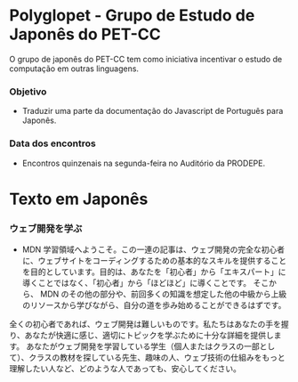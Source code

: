 # Polyglopet - Grupo de Estudo de Japonês do PET-CC

 O grupo de japonês do PET-CC tem como iniciativa incentivar o estudo de computação em outras linguagens. 

### Objetivo

- Traduzir uma parte da documentação do Javascript de Português para Japonês. 

### Data dos encontros

- Encontros quinzenais na segunda-feira no Auditório da PRODEPE.

# Texto em Japonês

### ウェブ開発を学ぶ
- MDN 学習領域へようこそ。この一連の記事は、ウェブ開発の完全な初心者に、ウェブサイトをコーディングするための基本的なスキルを提供することを目的としています。目的は、あなたを「初心者」から「エキスパート」に導くことではなく、「初心者」から「ほどほど」に導くことです。
そこから、 MDN のその他の部分や、前回多くの知識を想定した他の中級から上級のリソースから学びながら、自分の道を歩み始めることができるはずです。

全くの初心者であれば、ウェブ開発は難しいものです。私たちはあなたの手を握り、あなたが快適に感じ、適切にトピックを学ぶために十分な詳細を提供します。
あなたがウェブ開発を学習している学生（個人またはクラスの一部として）、クラスの教材を探している先生、趣味の人、ウェブ技術の仕組みをもっと理解したい人など、どのような人であっても、安心してください。
